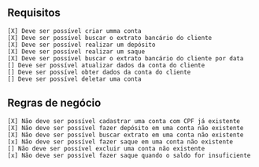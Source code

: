 ## Requisitos

    [X] Deve ser possível criar umma conta
    [X] Deve ser possível buscar o extrato bancário do cliente
    [X] Deve ser possível realizar um depósito
    [X] Deve ser possível realizar um saque
    [X] Deve ser possível buscar o extrato bancário do cliente por data
    [] Deve ser possível atualizar dados da conta do cliente
    [] Deve ser possível obter dados da conta do cliente
    [] Deve ser possível deletar uma conta

## Regras de negócio

    [X] Não deve ser possível cadastrar uma conta com CPF já existente
    [X] Não deve ser possível fazer depósito em uma conta não existente
    [X] Não deve ser possível buscar extrato em uma conta não existente
    [x] Não deve ser possível fazer saque em uma conta não existente
    [] Não deve ser possível excluir uma conta não existente
    [x] Não deve ser possível fazer saque quando o saldo for insuficiente